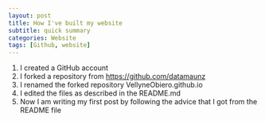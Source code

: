 ```yaml
---
layout: post
title: How I've built my website
subtitle: quick summary
categories: Website
tags: [Github, website]
---
```


1. I created a GitHub account
2. I forked a repository from https://github.com/datamaunz
3. I renamed the forked repository VellyneObiero.github.io
4. I edited the files as described in the README.md
5. Now I am writing my first post by following the advice that I got from the README file
